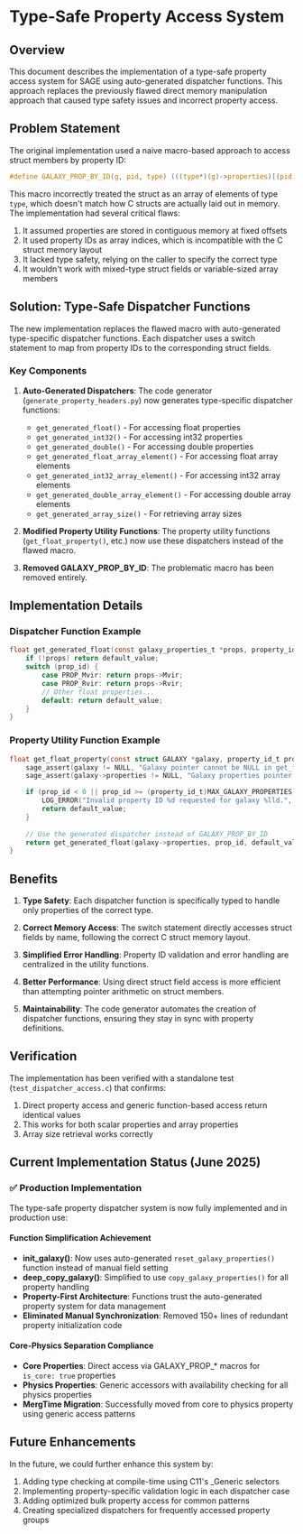 # Type-Safe Property Access System

## Overview

This document describes the implementation of a type-safe property access system for SAGE using auto-generated dispatcher functions. This approach replaces the previously flawed direct memory manipulation approach that caused type safety issues and incorrect property access.

## Problem Statement

The original implementation used a naive macro-based approach to access struct members by property ID:

```c
#define GALAXY_PROP_BY_ID(g, pid, type) (((type*)(g)->properties)[(pid)])
```

This macro incorrectly treated the struct as an array of elements of type `type`, which doesn't match how C structs are actually laid out in memory. The implementation had several critical flaws:

1. It assumed properties are stored in contiguous memory at fixed offsets
2. It used property IDs as array indices, which is incompatible with the C struct memory layout
3. It lacked type safety, relying on the caller to specify the correct type
4. It wouldn't work with mixed-type struct fields or variable-sized array members

## Solution: Type-Safe Dispatcher Functions

The new implementation replaces the flawed macro with auto-generated type-specific dispatcher functions. Each dispatcher uses a switch statement to map from property IDs to the corresponding struct fields.

### Key Components

1. **Auto-Generated Dispatchers**: The code generator (`generate_property_headers.py`) now generates type-specific dispatcher functions:
   - `get_generated_float()` - For accessing float properties
   - `get_generated_int32()` - For accessing int32 properties
   - `get_generated_double()` - For accessing double properties
   - `get_generated_float_array_element()` - For accessing float array elements
   - `get_generated_int32_array_element()` - For accessing int32 array elements
   - `get_generated_double_array_element()` - For accessing double array elements
   - `get_generated_array_size()` - For retrieving array sizes

2. **Modified Property Utility Functions**: The property utility functions (`get_float_property()`, etc.) now use these dispatchers instead of the flawed macro.

3. **Removed GALAXY_PROP_BY_ID**: The problematic macro has been removed entirely.

## Implementation Details

### Dispatcher Function Example

```c
float get_generated_float(const galaxy_properties_t *props, property_id_t prop_id, float default_value) {
    if (!props) return default_value;
    switch (prop_id) {
        case PROP_Mvir: return props->Mvir;
        case PROP_Rvir: return props->Rvir;
        // Other float properties...
        default: return default_value;
    }
}
```

### Property Utility Function Example

```c
float get_float_property(const struct GALAXY *galaxy, property_id_t prop_id, float default_value) {
    sage_assert(galaxy != NULL, "Galaxy pointer cannot be NULL in get_float_property.");
    sage_assert(galaxy->properties != NULL, "Galaxy properties pointer cannot be NULL in get_float_property.");

    if (prop_id < 0 || prop_id >= (property_id_t)MAX_GALAXY_PROPERTIES) {
        LOG_ERROR("Invalid property ID %d requested for galaxy %lld.", prop_id, galaxy->GalaxyIndex);
        return default_value;
    }
    
    // Use the generated dispatcher instead of GALAXY_PROP_BY_ID
    return get_generated_float(galaxy->properties, prop_id, default_value);
}
```

## Benefits

1. **Type Safety**: Each dispatcher function is specifically typed to handle only properties of the correct type.

2. **Correct Memory Access**: The switch statement directly accesses struct fields by name, following the correct C struct memory layout.

3. **Simplified Error Handling**: Property ID validation and error handling are centralized in the utility functions.

4. **Better Performance**: Using direct struct field access is more efficient than attempting pointer arithmetic on struct members.

5. **Maintainability**: The code generator automates the creation of dispatcher functions, ensuring they stay in sync with property definitions.

## Verification

The implementation has been verified with a standalone test (`test_dispatcher_access.c`) that confirms:

1. Direct property access and generic function-based access return identical values
2. This works for both scalar properties and array properties
3. Array size retrieval works correctly

## Current Implementation Status (June 2025)

### ✅ Production Implementation

The type-safe property dispatcher system is now fully implemented and in production use:

#### Function Simplification Achievement
- **init_galaxy()**: Now uses auto-generated `reset_galaxy_properties()` function instead of manual field setting
- **deep_copy_galaxy()**: Simplified to use `copy_galaxy_properties()` for all property handling  
- **Property-First Architecture**: Functions trust the auto-generated property system for data management
- **Eliminated Manual Synchronization**: Removed 150+ lines of redundant property initialization code

#### Core-Physics Separation Compliance
- **Core Properties**: Direct access via GALAXY_PROP_* macros for `is_core: true` properties
- **Physics Properties**: Generic accessors with availability checking for all physics properties
- **MergTime Migration**: Successfully moved from core to physics property using generic access patterns

## Future Enhancements

In the future, we could further enhance this system by:

1. Adding type checking at compile-time using C11's _Generic selectors
2. Implementing property-specific validation logic in each dispatcher case
3. Adding optimized bulk property access for common patterns
4. Creating specialized dispatchers for frequently accessed property groups
